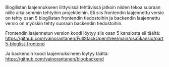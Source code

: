 Blogilistan laajennukseen liittyvissä tehtävissä jatkoin niiden tekoa suoraan niille aikaisemmin tehtyihin projektieihin. Eli siis frontendin laajennettu versio on tehty osan 5 blogilistan frontendin tiedostoihin ja backendin laajennettu versio on myöskin tehty suoraan backendin tiedostoihin.

Frontendin laajennetun version koodi löytyy siis osan 5 kansiosta eli täältä:
https://github.com/vainorantanen/FullStackOpen/tree/main/osa5kansio/part5-bloglist-frontend

Ja backendin koodi laajennuksineen löytyy täältä:
https://github.com/vainorantanen/blogbackend